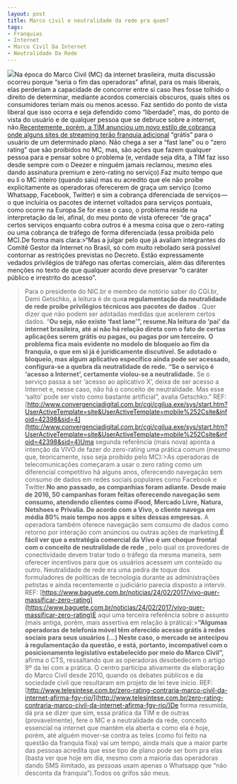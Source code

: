 ```yaml
---
layout: post
title: Marco civil e neutralidade da rede pra quem?
tags:
- Franquias
- Internet
- Marco Civil Da Internet
- Neutralidade Da Rede
---
```


![](https://cdn-images-1.medium.com/max/2560/1*Iw-0ZIq61XTmvf36ZPGSJA.jpeg)Na época do Marco Civil (MC) da internet brasileira, muita discussão ocorreu porque “seria o fim das operadoras” afinal, para os mais liberais, elas perderiam a capacidade de concorrer entre si caso lhes fosse tolhido o direito de determinar, mediante acordos comerciais obscuros, quais sites os consumidores teriam mais ou menos acesso. Faz sentido do ponto de vista liberal que isso ocorra e seja defendido como “liberdade”, mas, do ponto de vista do usuário e de qualquer pessoa que se debruce sobre a internet, não.[Recentemente, porém, a TIM anunciou um novo estilo de cobrança onde alguns sites de streaming terão franquia adicional](http://www.telesintese.com.br/pos-pago-da-tim-tera-franquia-adicional-apenas-para-streaming-de-video/) “grátis” para o usuário de um determinado plano. Não chega a ser a 
“fast lane” ou o 
“zero rating” que são proibidos no MC, mas, são ações que fazem qualquer pessoa para e pensar sobre o problema (e, verdade seja dita, a TIM faz isso desde sempre com o Deezer e ninguém jamais reclamou, mesmo eles dando assinatura premium e zero-rating no serviço).Faz muito tempo que eu li o MC inteiro (quando saiu) mas eu acredito que ele não proíbe explicitamente as operadoras oferecerem de graça um serviço (como Whatsapp, Facebook, Twitter) e sim a cobrança diferenciada de serviços — o que incluiria os pacotes de internet voltados para serviços pontuais, como ocorre na Europa.Se for esse o caso, o problema reside na interpretação da lei, afinal, do meu ponto de vista oferecer “de graça” certos serviços enquanto cobra outros é a mesma coisa que o zero-rating ou uma cobrança de tráfego de forma diferenciada (essa proibida pelo MC).De forma mais clara:>“Mas a julgar pelo que já avaliam integrantes do Comitê Gestor da Internet no Brasil, só com muito rebolado será possível contornar as restrições previstas no Decreto. Estão expressamente vedados privilégios de tráfego nas ofertas comerciais, além das diferentes menções no texto de que qualquer acordo deve preservar “o caráter público e irrestrito do acesso”.
>Para o presidente do NIC.br e membro de notório saber do CGI.br, Demi Getschko, a leitura é de que**a regulamentação da neutralidade de rede proíbe privilégios técnicos aos pacotes de dados**
. Quer dizer que não podem ser adotadas medidas que acelerem certos dados. “**Ou seja, não existe ‘fast lane’”, resume.Na leitura do ‘pai’ da internet brasileira, até aí não há relação direta com o fato de certas aplicações serem grátis ou pagas, ou pagas por um terceiro.**
>**O problema fica mais evidente no modelo de bloqueio ao fim da franquia, o que em si já é juridicamente discutível. Se adotado o bloqueio, mas algum aplicativo específico ainda pode ser acessado, configura-se a quebra da neutralidade de rede. “Se o serviço é ‘acesso a Internet’, certamente violou-se a neutralidade.**
>Se o serviço passa a ser ‘acesso ao aplicativo X’, deixa de ser acesso a Internet e, nesse caso, não há o conceito de neutralidade. Mas esse ‘salto’ pode ser visto como bastante artificial”, avalia Getschko.”
REF: 
[http://www.convergenciadigital.com.br/cgi/cgilua.exe/sys/start.htm?UserActiveTemplate=site&UserActiveTemplate=mobile%252Csite&infoid=42398&sid=4](http://www.convergenciadigital.com.br/cgi/cgilua.exe/sys/start.htm?UserActiveTemplate=site&UserActiveTemplate=mobile%252Csite&infoid=42398&sid=4)Uma segunda referência (mais nova) aponta a intenção da VIVO de fazer do zero-rating uma prática comum (mesmo que, teoricamente, isso seja proibido pelo MC):>As operadoras de telecomunicações começaram a usar o zero rating como um diferencial competitivo há alguns anos, oferecendo navegação sem consumo de dados em redes sociais populares como Facebook e Twitter.**No ano passado, as companhias foram adiante. Desde maio de 2016, 50 campanhas foram feitas oferecendo navegação sem consumo, atendendo clientes como iFood, Mercado Livre, Natura, Netshoes e Privalia. De acordo com a Vivo, o cliente navega em média 80% mais tempo nos apps e sites dessas empresas.**
A operadora também oferece navegação sem consumo de dados como retorno por interação com anúncios ou outras ações de marketing.**É fácil ver que a estratégia comercial da Vivo é um choque frontal com o conceito de neutralidade de rede**
, pelo qual os provedores de conectividade devem tratar todo o tráfego da mesma maneira, sem oferecer incentivos para que os usuários acessem um conteúdo ou outro. Neutralidade de rede era uma pedra de toque dos formuladores de políticas de tecnologia durante as administrações petistas e ainda recentemente o judiciário parecia disposto a intervir.
REF: 
[https://www.baguete.com.br/noticias/24/02/2017/vivo-quer-massificar-zero-rating](https://www.baguete.com.br/noticias/24/02/2017/vivo-quer-massificar-zero-rating)E aqui uma terceira referência sobre o assunto (mais antiga, porém, mais assertiva em relação à prática):>**“Algumas operadoras de telefonia móvel têm oferecido acesso grátis à redes sociais para seus usuários (…) Neste caso, o mercado se antecipou à regulamentação da questão, e está, portanto, incompatível com o posicionamento legislativo estabelecido por meio do Marco Civil”,**
afirma o CTS, ressaltando que as operadoras desobedecem o artigo 9º da lei com a prática. O centro participa ativamente da elaboração do Marco Civil desde 2010, quando os debates públicos e da sociedade civil que resultaram em projeto de lei teve início.
REF: 
[http://www.telesintese.com.br/zero-rating-contraria-marco-civil-da-internet-afirma-fgv-rio/](http://www.telesintese.com.br/zero-rating-contraria-marco-civil-da-internet-afirma-fgv-rio/)De forma resumida, dá pra se dizer que sim, essa prática da TIM e de outras (provavelmente), fere o MC e a neutralidade da rede, conceito essencial na internet que mantém ela aberta e como ela é hoje, porém, até alguém mover-se contra as teles (como foi feito na questão da franquia fixa) vai um tempo, ainda mais que a maior parte das pessoas acredita que esse tipo de plano pode ser bom pra elas (basta ver que hoje em dia, mesmo com a maioria das operadoras dando SMS ilimitado, as pessoas usam apenas o Whatsapp que “não desconta da franquia”).Todos os grifos são meus.
